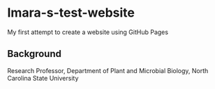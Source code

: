 # Imara-s-test-website
My first attempt to create a website using GitHub Pages
## Background
Research Professor, Department of Plant and Microbial Biology,
North Carolina State University 
